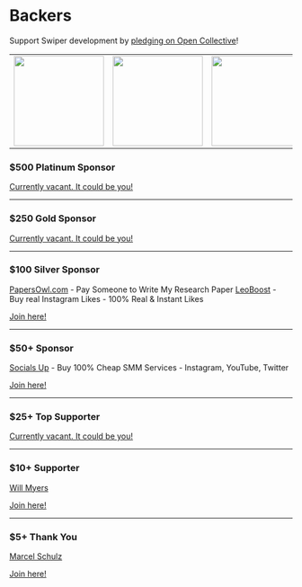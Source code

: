 # Backers

Support Swiper development by [pledging on Open Collective](http://opencollective.com/swiper)!

<table>
  <tr>
    <td align="center" valign="middle">
      <a href="https://papersowl.com/pay-for-research-paper" target="_blank">
        <img width="160" src="https://swiperjs.com/images/sponsors/papersowl.png">
      </a>
    </td>
    <td align="center" valign="middle">
      <a href="https://www.leoboost.com/buy-instagram-likes" target="_blank">
        <img width="160" src="https://swiperjs.com/images/sponsors/leoboost.png">
      </a>
    </td>
    <td align="center" valign="middle">
      <a href="https://socialsup.net" target="_blank">
        <img width="160" src="https://swiperjs.com/images/sponsors/socials-up.png">
      </a>
    </td>
  </tr>
</table>

### \$500 Platinum Sponsor

[Currently vacant. It could be you!](https://opencollective.com/swiper/contribute/platinum-sponsor-24468/checkout)

---

### \$250 Gold Sponsor

[Currently vacant. It could be you!](https://opencollective.com/swiper/contribute/gold-sponsor-24466/checkout)

---

### \$100 Silver Sponsor

[PapersOwl.com](https://papersowl.com/pay-for-research-paper) - Pay Someone to Write My Research Paper
[LeoBoost](https://www.leoboost.com/buy-instagram-likes) - Buy real Instagram Likes - 100% Real & Instant Likes

[Join here!](https://opencollective.com/swiper/contribute/silver-sponsor-24464/checkout)

---

### \$50+ Sponsor

[Socials Up](https://socialsup.net) - Buy 100% Cheap SMM Services - Instagram, YouTube, Twitter

[Join here!](https://opencollective.com/swiper/contribute/sponsor-24467/checkout)

---

### \$25+ Top Supporter

[Currently vacant. It could be you!](https://opencollective.com/swiper/contribute/top-supporter-24465/checkout)

---

### \$10+ Supporter

[Will Myers](https://opencollective.com/will-myers)

[Join here!](https://opencollective.com/swiper/contribute/supporter-23766/checkout)

---

### \$5+ Thank You

[Marcel Schulz](https://opencollective.com/marcel-schulz)

[Join here!](https://opencollective.com/swiper/contribute/thank-you-23765/checkout)
